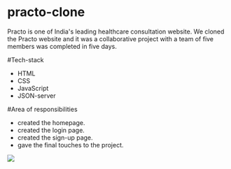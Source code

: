 # practo-clone
Practo is one of India's leading healthcare consultation website. We cloned the Practo website and it was a collaborative project with a team of five members was completed in five days.

#Tech-stack
* HTML
* CSS
* JavaScript
* JSON-server

#Area of responsibilities
* created the homepage.
* created the login page.
* created the sign-up page.
* gave the final touches to the project.

<img src="https://utsav-katiyar.netlify.app/static/media/Practo.a0212cd4.png"></img>
